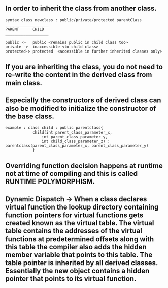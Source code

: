## In order to inherit the class from another class.
    syntax class newclass : public/private/protected parentClass
    ___________________
    PARENT      CHILD
    ___________________

    public ->   public <remains public in child class too>
    private ->  inaccessible <to child class>
    protected-> protected  <accessible in further inherited classes only>

## If you are inheriting the class, you do not need to re-write the content in the derived class from main class.
## Especially the constructors of derived class can also be modified to initialize the constructor of the base class.

    example : class child : public parentclass{
                child(int parent_class_parameter_x,
                    int parent_class_parameter_y,
                    int child_class_parameter_z) : parentclass(parent_class_parameter_x, parent_class_parameter_y)
                }


## Overriding function decision happens at runtime not at time of compiling and this is called RUNTIME POLYMORPHISM.
## Dynamic Dispatch -> When a class declares virtual function the lookup directory containing function pointers for virtual functions gets created known as the virtual table. The virtual table contains the addresses of the virtual functions at predetermined offsets along with this table the compiler also adds the hidden member variable that points to this table. The table pointer is inherited by all derived classes. Essentially the new object contains a hidden pointer that points to its virtual function.
